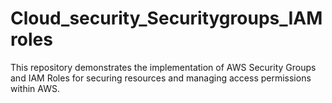 # Cloud_security_Securitygroups_IAMroles
This repository demonstrates the implementation of AWS Security Groups and IAM Roles for securing resources and managing access permissions within AWS.
